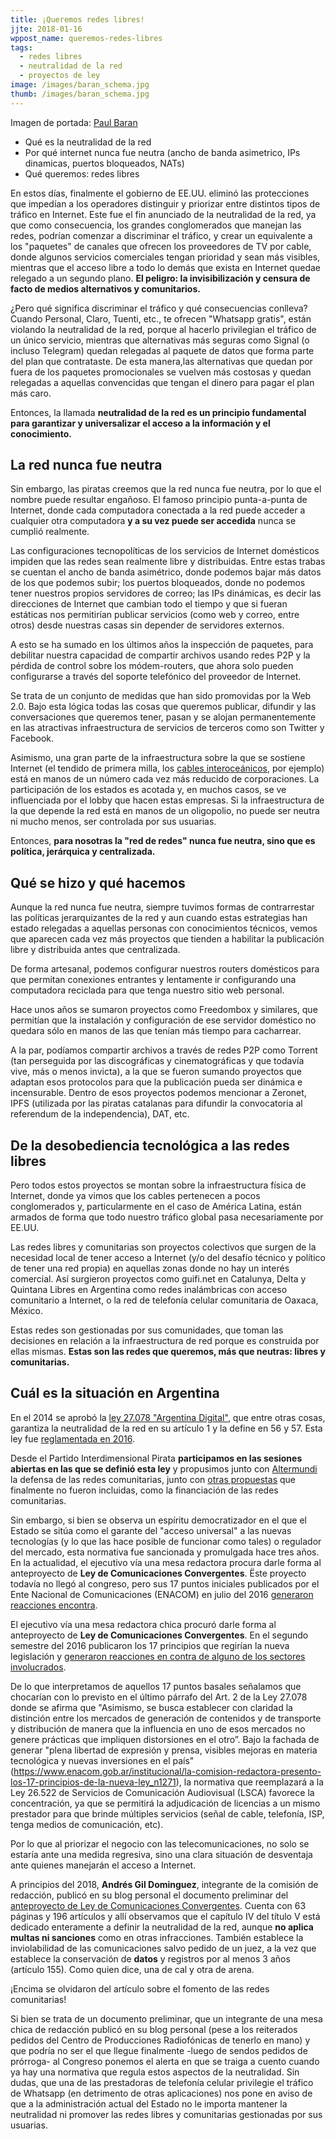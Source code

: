 ```yaml
---
title: ¡Queremos redes libres!
jjte: 2018-01-16
wppost_name: queremos-redes-libres
tags:
  - redes libres
  - neutralidad de la red
  - proyectos de ley
image: /images/baran_schema.jpg
thumb: /images/baran_schema.jpg
---
```


Imagen de portada: [Paul Baran](http://history-computer.com/Internet/Birth/Baran.html)

* Qué es la neutralidad de la red
* Por qué internet nunca fue neutra (ancho de banda asimetrico, IPs
  dinamicas, puertos bloqueados, NATs)
* Qué queremos: redes libres

En estos días, finalmente el gobierno de EE.UU. eliminó las protecciones
que impedían a los operadores distinguir y priorizar entre distintos
tipos de tráfico en Internet. Este fue el fin anunciado de la
neutralidad de la red, ya que como consecuencia, los grandes
conglomerados que manejan las redes, podrían comenzar a discriminar el
tráfico, y crear un equivalente a los "paquetes" de canales que ofrecen
los proveedores de TV por cable, donde algunos servicios comerciales
tengan prioridad y sean más visibles, mientras que el acceso libre a
todo lo demás que exista en Internet quedae relegado a un segundo plano.
**El peligro: la invisibilización y censura de facto de medios
alternativos y comunitarios.**

¿Pero qué significa discriminar el tráfico y qué consecuencias conlleva?
Cuando Personal, Claro, Tuenti, etc., te ofrecen "Whatsapp gratis",
están violando la neutralidad de la red, porque al hacerlo privilegian
el tráfico de un único servicio, mientras que alternativas más seguras
como Signal (o incluso Telegram) quedan relegadas al paquete de datos
que forma parte del plan que contrataste. De esta manera,las
alternativas que quedan por fuera de los paquetes promocionales se
vuelven más costosas y quedan relegadas a aquellas convencidas que
tengan el dinero para pagar el plan más caro.

Entonces, la llamada **neutralidad de la red es un principio fundamental
para garantizar y universalizar el acceso a la información y el
conocimiento.**

## La red nunca fue neutra

Sin embargo, las piratas creemos que la red nunca fue neutra, por lo que
el nombre puede resultar engañoso. El famoso principio punta-a-punta de
Internet, donde cada computadora conectada a la red puede acceder a
cualquier otra computadora **y a su vez puede ser accedida** nunca se
cumplió realmente.

Las configuraciones tecnopolíticas de los servicios de Internet
domésticos impiden que las redes sean realmente libre y distribuidas.
Entre estas trabas se cuentan el ancho de banda asimétrico, donde
podemos bajar más datos de los que podemos subir; los puertos
bloqueados, donde no podemos tener nuestros propios servidores de
correo; las IPs dinámicas, es decir las direcciones de Internet que
cambian todo el tiempo y que si fueran estáticas nos permitirían
publicar servicios (como web y correo, entre otros) desde nuestras casas
sin depender de servidores externos.

A esto se ha sumado en los últimos años la inspección de paquetes, para
debilitar nuestra capacidad de compartir archivos usando redes P2P y la
pérdida de control sobre los módem-routers, que ahora solo pueden
configurarse a través del soporte telefónico del proveedor de Internet.

Se trata de un conjunto de medidas que han sido promovidas por la Web
2.0. Bajo esta lógica todas las cosas que queremos publicar, difundir y
las conversaciones que queremos tener, pasan y se alojan permanentemente
en las atractivas infraestructura de servicios de terceros como son
Twitter y Facebook.

Asimismo, una gran parte de la infraestructura sobre la que se sostiene
Internet (el tendido de primera milla, los [cables
interoceánicos](https://www.youtube.com/watch?v=QUmWOXRqJ_Y), por
ejemplo) está en manos de un número cada vez más reducido de
corporaciones. La participación de los estados es acotada y, en muchos
casos, se ve influenciada por el lobby que hacen estas empresas. Si la
infraestructura de la que depende la red está en manos de un oligopolio,
no puede ser neutra ni mucho menos, ser controlada por sus usuarias.

Entonces, **para nosotras la "red de redes" nunca fue neutra, sino que
es política, jerárquica y centralizada.**

## Qué se hizo y qué hacemos

Aunque la red nunca fue neutra, siempre tuvimos formas de contrarrestar
las políticas jerarquizantes de la red y aun cuando estas estrategias
han estado relegadas a aquellas personas con conocimientos técnicos,
vemos que aparecen cada vez más proyectos que tienden a habilitar la
publicación libre y distribuida antes que centralizada.

De forma artesanal, podemos configurar nuestros routers domésticos para
que permitan conexiones entrantes y lentamente ir configurando una
computadora reciclada para que tenga nuestro sitio web personal.

Hace unos años se sumaron proyectos como Freedombox y similares, que
permitían que la instalación y configuración de ese servidor doméstico
no quedara sólo en manos de las que tenían más tiempo para cacharrear.

A la par, podíamos compartir archivos a través de redes P2P como Torrent
(tan perseguida por las discográficas y cinematográficas y que todavía
vive, más o menos invicta), a la que se fueron sumando proyectos que
adaptan esos protocolos para que la publicación pueda ser dinámica e
incensurable. Dentro de esos proyectos podemos mencionar a Zeronet, IPFS
(utilizada por las piratas catalanas para difundir la convocatoria al
referendum de la independencia), DAT, etc.

## De la desobediencia tecnológica a las redes libres

Pero todos estos proyectos se montan sobre la infraestructura física de
Internet, donde ya vimos que los cables pertenecen a pocos conglomerados
y, particularmente en el caso de América Latina, están armados de forma
que todo nuestro tráfico global pasa necesariamente por EE.UU.

Las redes libres y comunitarias son proyectos colectivos que surgen de
la necesidad local de tener acceso a Internet (y/o del desafío técnico y
político de tener una red propia) en aquellas zonas donde no hay un
interés comercial. Así surgieron proyectos como guifi.net en Catalunya,
Delta y Quintana Libres en Argentina como redes inalámbricas con acceso
comunitario a Internet, o la red de telefonía celular comunitaria de
Oaxaca, México.

Estas redes son gestionadas por sus comunidades, que toman las
decisiones en relación a la infraestructura de red porque es construida
por ellas mismas. **Estas son las redes que queremos, más que neutras:
libres y comunitarias.**

## Cuál es la situación en Argentina

En el 2014 se aprobó la [ley 27.078 "Argentina
Digital"](http://servicios.infoleg.gob.ar/infolegInternet/anexos/235000-239999/239771/norma.htm),
que entre otras cosas, garantiza la neutralidad de la red en su artículo
1 y la define en 56 y 57. Esta ley fue [reglamentada en
2016](http://www.saij.gob.ar/1340-nacional-reglamentacion-leyes-nros-26522-27078-sobre-servicios-comunicacion-audiovisual-tecnologias-informacion-comunicaciones-dn20160001340-2016-12-30/123456789-0abc-043-1000-6102soterced).

Desde el Partido Interdimensional Pirata **participamos en las sesiones
abiertas en las que se definió esta ley** y propusimos junto con
[Altermundi](http://altermundi.net/) la defensa de las redes
comunitarias, junto con [otras
propuestas](https://wiki.partidopirata.com.ar/images/d/d0/Argentina-digital.pdf)
que finalmente no fueron incluidas, como la financiación de las redes
comunitarias.

Sin embargo, si bien se observa un espíritu democratizador en el que el
Estado se sitúa como el garante del "acceso universal" a las nuevas
tecnologías (y lo que las hace posible de funcionar como tales) o
regulador del mercado, esta normativa fue sancionada y promulgada hace
tres años. En la actualidad, el ejecutivo vía una mesa redactora procura
darle forma al anteproyecto de **Ley de Comunicaciones Convergentes**.
Ëste proyecto todavía no llegó al congreso, pero sus 17 puntos iniciales
publicados por el Ente Nacional de Comunicaciones (ENACOM) en julio del
2016 [generaron reacciones
encontra](https://cpr.org.ar/article/a-que-llama-el-gobierno-comunicaciones-convergente/).

El ejecutivo vía una mesa redactora chica procuró darle forma al
anteproyecto de **Ley de Comunicaciones Convergentes**. En el segundo
semestre del 2016 publicaron los 17 principios que regirían la nueva
legislación y [generaron reacciones en contra de alguno de los sectores
involucrados](https://cpr.org.ar/article/a-que-llama-el-gobierno-comunicaciones-convergente/).

De lo que interpretamos de aquellos 17 puntos basales señalamos que
chocarían con lo previsto en el último párrafo del Art. 2 de la Ley
27.078 donde se afirma que "Asimismo, se busca establecer con claridad
la distinción entre los mercados de generación de contenidos y de
transporte y distribución de manera que la influencia en uno de esos
mercados no genere prácticas que impliquen distorsiones en el otro”.
Bajo la fachada de generar "plena libertad de expresión y prensa,
visibles mejoras en materia tecnológica y nuevas inversiones en el país"
(https://www.enacom.gob.ar/institucional/la-comision-redactora-presento-los-17-principios-de-la-nueva-ley_n1271),
la normativa que reemplazará a la Ley 26.522 de Servicios de
Comunicación Audiovisual (LSCA) favorece la concentración, ya que se
permitirá la adjudicación de licencias a un mismo prestador para que
brinde múltiples servicios (señal de cable, telefonía, ISP, tenga medios
de comunicación, etc).

Por lo que al priorizar el negocio con las telecomunicaciones, no solo
se estaría ante una medida regresiva, sino una clara situación de
desventaja ante quienes manejarán el acceso a Internet.

A principios del 2018, **Andrés Gil Dominguez**, integrante de la
comisión de redacción, publicó en su blog personal el documento
preliminar del [anteproyecto de Ley de Comunicaciones
Convergentes](http://www.anred.org/spip.php?article15865). Cuenta con 63
páginas y 196 artículos y allí observamos que el capítulo IV del título
V está dedicado enteramente a definir la neutralidad de la red, aunque
**no aplica multas ni sanciones** como en otras infracciones.  También
establece la inviolabilidad de las comunicaciones salvo pedido de un
juez, a la vez que establece la conservación de **datos** y registros
por al menos 3 años (artículo 155).  Como quien dice, una de cal y otra
de arena.

¡Encima se olvidaron del artículo sobre el fomento de las redes
comunitarias!

Si bien se trata de un documento preliminar, que un integrante de una
mesa chica de redacción publicó en su blog personal (pese a los
reiterados pedidos del Centro de Producciones Radiofónicas de tenerlo en
mano) y que podría no ser el que llegue finalmente -luego de sendos
pedidos de prórroga- al Congreso ponemos el alerta en que se traiga a
cuento cuando ya hay una normativa que regula estos aspectos de la
neutralidad. Sin dudas, que una de las prestadoras de telefonía celular
privilegie el tráfico de Whatsapp (en detrimento de otras aplicaciones)
nos pone en aviso de que a la administración actual del Estado no le
importa mantener la neutralidad ni promover las redes libres y
comunitarias gestionadas por sus usuarias.
